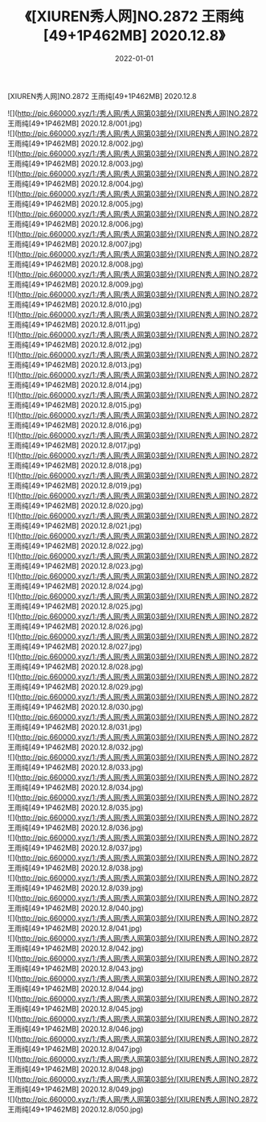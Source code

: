 ﻿---
layout: post
title:  《[XIUREN秀人网]NO.2872 王雨纯[49+1P462MB] 2020.12.8》
date:   2022-01-01
img: http://pic.660000.xyz/1:/秀人网/秀人网第03部分/[XIUREN秀人网]NO.2872 王雨纯[49+1P462MB] 2020.12.8/000.jpg
categories: [美女, 清纯, 唯美]
---

[XIUREN秀人网]NO.2872 王雨纯[49+1P462MB] 2020.12.8

 ![](http://pic.660000.xyz/1:/秀人网/秀人网第03部分/[XIUREN秀人网]NO.2872 王雨纯[49+1P462MB] 2020.12.8/001.jpg) <br>![](http://pic.660000.xyz/1:/秀人网/秀人网第03部分/[XIUREN秀人网]NO.2872 王雨纯[49+1P462MB] 2020.12.8/002.jpg) <br>![](http://pic.660000.xyz/1:/秀人网/秀人网第03部分/[XIUREN秀人网]NO.2872 王雨纯[49+1P462MB] 2020.12.8/003.jpg) <br>![](http://pic.660000.xyz/1:/秀人网/秀人网第03部分/[XIUREN秀人网]NO.2872 王雨纯[49+1P462MB] 2020.12.8/004.jpg) <br>![](http://pic.660000.xyz/1:/秀人网/秀人网第03部分/[XIUREN秀人网]NO.2872 王雨纯[49+1P462MB] 2020.12.8/005.jpg) <br>![](http://pic.660000.xyz/1:/秀人网/秀人网第03部分/[XIUREN秀人网]NO.2872 王雨纯[49+1P462MB] 2020.12.8/006.jpg) <br>![](http://pic.660000.xyz/1:/秀人网/秀人网第03部分/[XIUREN秀人网]NO.2872 王雨纯[49+1P462MB] 2020.12.8/007.jpg) <br>![](http://pic.660000.xyz/1:/秀人网/秀人网第03部分/[XIUREN秀人网]NO.2872 王雨纯[49+1P462MB] 2020.12.8/008.jpg) <br>![](http://pic.660000.xyz/1:/秀人网/秀人网第03部分/[XIUREN秀人网]NO.2872 王雨纯[49+1P462MB] 2020.12.8/009.jpg) <br>![](http://pic.660000.xyz/1:/秀人网/秀人网第03部分/[XIUREN秀人网]NO.2872 王雨纯[49+1P462MB] 2020.12.8/010.jpg) <br>![](http://pic.660000.xyz/1:/秀人网/秀人网第03部分/[XIUREN秀人网]NO.2872 王雨纯[49+1P462MB] 2020.12.8/011.jpg) <br>![](http://pic.660000.xyz/1:/秀人网/秀人网第03部分/[XIUREN秀人网]NO.2872 王雨纯[49+1P462MB] 2020.12.8/012.jpg) <br>![](http://pic.660000.xyz/1:/秀人网/秀人网第03部分/[XIUREN秀人网]NO.2872 王雨纯[49+1P462MB] 2020.12.8/013.jpg) <br>![](http://pic.660000.xyz/1:/秀人网/秀人网第03部分/[XIUREN秀人网]NO.2872 王雨纯[49+1P462MB] 2020.12.8/014.jpg) <br>![](http://pic.660000.xyz/1:/秀人网/秀人网第03部分/[XIUREN秀人网]NO.2872 王雨纯[49+1P462MB] 2020.12.8/015.jpg) <br>![](http://pic.660000.xyz/1:/秀人网/秀人网第03部分/[XIUREN秀人网]NO.2872 王雨纯[49+1P462MB] 2020.12.8/016.jpg) <br>![](http://pic.660000.xyz/1:/秀人网/秀人网第03部分/[XIUREN秀人网]NO.2872 王雨纯[49+1P462MB] 2020.12.8/017.jpg) <br>![](http://pic.660000.xyz/1:/秀人网/秀人网第03部分/[XIUREN秀人网]NO.2872 王雨纯[49+1P462MB] 2020.12.8/018.jpg) <br>![](http://pic.660000.xyz/1:/秀人网/秀人网第03部分/[XIUREN秀人网]NO.2872 王雨纯[49+1P462MB] 2020.12.8/019.jpg) <br>![](http://pic.660000.xyz/1:/秀人网/秀人网第03部分/[XIUREN秀人网]NO.2872 王雨纯[49+1P462MB] 2020.12.8/020.jpg) <br>![](http://pic.660000.xyz/1:/秀人网/秀人网第03部分/[XIUREN秀人网]NO.2872 王雨纯[49+1P462MB] 2020.12.8/021.jpg) <br>![](http://pic.660000.xyz/1:/秀人网/秀人网第03部分/[XIUREN秀人网]NO.2872 王雨纯[49+1P462MB] 2020.12.8/022.jpg) <br>![](http://pic.660000.xyz/1:/秀人网/秀人网第03部分/[XIUREN秀人网]NO.2872 王雨纯[49+1P462MB] 2020.12.8/023.jpg) <br>![](http://pic.660000.xyz/1:/秀人网/秀人网第03部分/[XIUREN秀人网]NO.2872 王雨纯[49+1P462MB] 2020.12.8/024.jpg) <br>![](http://pic.660000.xyz/1:/秀人网/秀人网第03部分/[XIUREN秀人网]NO.2872 王雨纯[49+1P462MB] 2020.12.8/025.jpg) <br>![](http://pic.660000.xyz/1:/秀人网/秀人网第03部分/[XIUREN秀人网]NO.2872 王雨纯[49+1P462MB] 2020.12.8/026.jpg) <br>![](http://pic.660000.xyz/1:/秀人网/秀人网第03部分/[XIUREN秀人网]NO.2872 王雨纯[49+1P462MB] 2020.12.8/027.jpg) <br>![](http://pic.660000.xyz/1:/秀人网/秀人网第03部分/[XIUREN秀人网]NO.2872 王雨纯[49+1P462MB] 2020.12.8/028.jpg) <br>![](http://pic.660000.xyz/1:/秀人网/秀人网第03部分/[XIUREN秀人网]NO.2872 王雨纯[49+1P462MB] 2020.12.8/029.jpg) <br>![](http://pic.660000.xyz/1:/秀人网/秀人网第03部分/[XIUREN秀人网]NO.2872 王雨纯[49+1P462MB] 2020.12.8/030.jpg) <br>![](http://pic.660000.xyz/1:/秀人网/秀人网第03部分/[XIUREN秀人网]NO.2872 王雨纯[49+1P462MB] 2020.12.8/031.jpg) <br>![](http://pic.660000.xyz/1:/秀人网/秀人网第03部分/[XIUREN秀人网]NO.2872 王雨纯[49+1P462MB] 2020.12.8/032.jpg) <br>![](http://pic.660000.xyz/1:/秀人网/秀人网第03部分/[XIUREN秀人网]NO.2872 王雨纯[49+1P462MB] 2020.12.8/033.jpg) <br>![](http://pic.660000.xyz/1:/秀人网/秀人网第03部分/[XIUREN秀人网]NO.2872 王雨纯[49+1P462MB] 2020.12.8/034.jpg) <br>![](http://pic.660000.xyz/1:/秀人网/秀人网第03部分/[XIUREN秀人网]NO.2872 王雨纯[49+1P462MB] 2020.12.8/035.jpg) <br>![](http://pic.660000.xyz/1:/秀人网/秀人网第03部分/[XIUREN秀人网]NO.2872 王雨纯[49+1P462MB] 2020.12.8/036.jpg) <br>![](http://pic.660000.xyz/1:/秀人网/秀人网第03部分/[XIUREN秀人网]NO.2872 王雨纯[49+1P462MB] 2020.12.8/037.jpg) <br>![](http://pic.660000.xyz/1:/秀人网/秀人网第03部分/[XIUREN秀人网]NO.2872 王雨纯[49+1P462MB] 2020.12.8/038.jpg) <br>![](http://pic.660000.xyz/1:/秀人网/秀人网第03部分/[XIUREN秀人网]NO.2872 王雨纯[49+1P462MB] 2020.12.8/039.jpg) <br>![](http://pic.660000.xyz/1:/秀人网/秀人网第03部分/[XIUREN秀人网]NO.2872 王雨纯[49+1P462MB] 2020.12.8/040.jpg) <br>![](http://pic.660000.xyz/1:/秀人网/秀人网第03部分/[XIUREN秀人网]NO.2872 王雨纯[49+1P462MB] 2020.12.8/041.jpg) <br>![](http://pic.660000.xyz/1:/秀人网/秀人网第03部分/[XIUREN秀人网]NO.2872 王雨纯[49+1P462MB] 2020.12.8/042.jpg) <br>![](http://pic.660000.xyz/1:/秀人网/秀人网第03部分/[XIUREN秀人网]NO.2872 王雨纯[49+1P462MB] 2020.12.8/043.jpg) <br>![](http://pic.660000.xyz/1:/秀人网/秀人网第03部分/[XIUREN秀人网]NO.2872 王雨纯[49+1P462MB] 2020.12.8/044.jpg) <br>![](http://pic.660000.xyz/1:/秀人网/秀人网第03部分/[XIUREN秀人网]NO.2872 王雨纯[49+1P462MB] 2020.12.8/045.jpg) <br>![](http://pic.660000.xyz/1:/秀人网/秀人网第03部分/[XIUREN秀人网]NO.2872 王雨纯[49+1P462MB] 2020.12.8/046.jpg) <br>![](http://pic.660000.xyz/1:/秀人网/秀人网第03部分/[XIUREN秀人网]NO.2872 王雨纯[49+1P462MB] 2020.12.8/047.jpg) <br>![](http://pic.660000.xyz/1:/秀人网/秀人网第03部分/[XIUREN秀人网]NO.2872 王雨纯[49+1P462MB] 2020.12.8/048.jpg) <br>![](http://pic.660000.xyz/1:/秀人网/秀人网第03部分/[XIUREN秀人网]NO.2872 王雨纯[49+1P462MB] 2020.12.8/049.jpg) <br>![](http://pic.660000.xyz/1:/秀人网/秀人网第03部分/[XIUREN秀人网]NO.2872 王雨纯[49+1P462MB] 2020.12.8/050.jpg) <br>